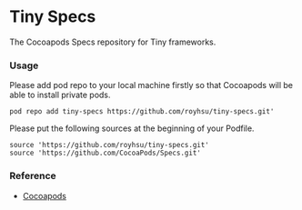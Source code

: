 # Tiny Specs

The Cocoapods Specs repository for Tiny frameworks.

### Usage

Please add pod repo to your local machine firstly so that Cocoapods will be able to install private pods.

	pod repo add tiny-specs https://github.com/royhsu/tiny-specs.git'


Please put the following sources at the beginning of your Podfile.

	source 'https://github.com/royhsu/tiny-specs.git'
	source 'https://github.com/CocoaPods/Specs.git'

### Reference

* [Cocoapods](https://cocoapods.org)
